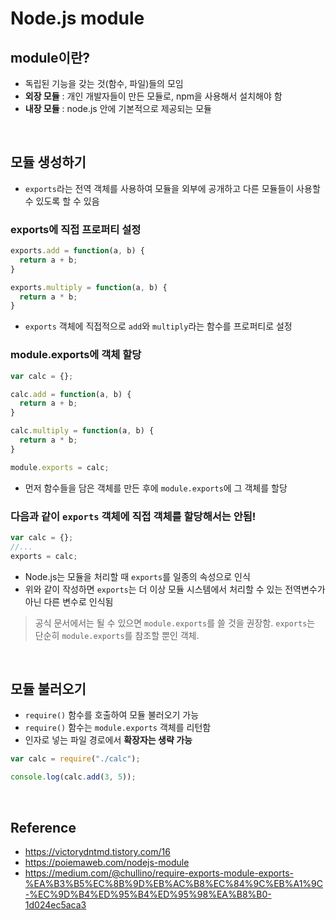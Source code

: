 # Node.js module

## module이란?
* 독립된 기능을 갖는 것(함수, 파일)들의 모임
* **외장 모듈** : 개인 개발자들이 만든 모듈로, npm을 사용해서 설치해야 함
* **내장 모듈** : node.js 안에 기본적으로 제공되는 모듈

<br>

## 모듈 생성하기
* `exports`라는 전역 객체를 사용하여 모듈을 외부에 공개하고 다른 모듈들이 사용할 수 있도록 할 수 있음

### exports에 직접 프로퍼티 설정
```js
exports.add = function(a, b) {
  return a + b;
}

exports.multiply = function(a, b) {
  return a * b;
}
```
* `exports` 객체에 직접적으로 `add`와 `multiply`라는 함수를 프로퍼티로 설정

### module.exports에 객체 할당
```js
var calc = {};

calc.add = function(a, b) {
  return a + b;
}

calc.multiply = function(a, b) {
  return a * b;
}

module.exports = calc;
```
* 먼저 함수들을 담은 객체를 만든 후에 `module.exports`에 그 객체를 할당

### 다음과 같이 `exports` 객체에 직접 객체를 할당해서는 안됨!
```js
var calc = {};
//...
exports = calc;
```
* Node.js는 모듈을 처리할 때 `exports`를 일종의 속성으로 인식
* 위와 같이 작성하면 `exports`는 더 이상 모듈 시스템에서 처리할 수 있는 전역변수가 아닌 다른 변수로 인식됨

> 공식 문서에서는 될 수 있으면 `module.exports`를 쓸 것을 권장함. `exports`는 단순히 `module.exports`를 참조할 뿐인 객체.

<br>

## 모듈 불러오기
* `require()` 함수를 호출하여 모듈 불러오기 가능
* `require()` 함수는 `module.exports` 객체를 리턴함
* 인자로 넣는 파일 경로에서 **확장자는 생략 가능**

```js
var calc = require("./calc");

console.log(calc.add(3, 5));
```

<br>

## Reference
* <https://victorydntmd.tistory.com/16>
* <https://poiemaweb.com/nodejs-module>
* <https://medium.com/@chullino/require-exports-module-exports-%EA%B3%B5%EC%8B%9D%EB%AC%B8%EC%84%9C%EB%A1%9C-%EC%9D%B4%ED%95%B4%ED%95%98%EA%B8%B0-1d024ec5aca3>